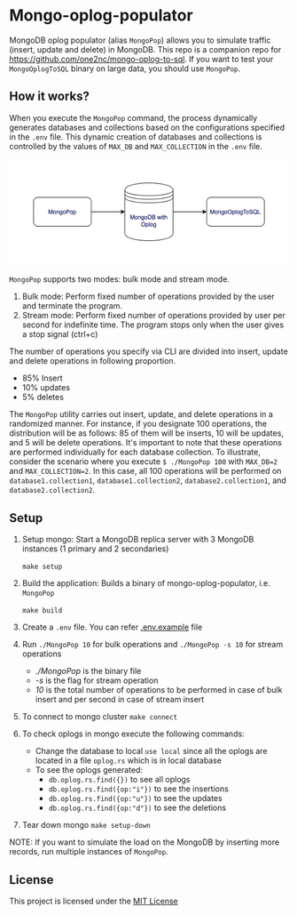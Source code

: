 # Mongo-oplog-populator

MongoDB oplog populator (alias `MongoPop`) allows you to simulate traffic (insert, update and delete) in MongoDB.
This repo is a companion repo for https://github.com/one2nc/mongo-oplog-to-sql.
If you want to test your `MongoOplogToSQL` binary on large data, you should use `MongoPop`.

## How it works?

When you execute the `MongoPop` command, the process dynamically generates databases and collections based on the configurations specified in the `.env` file. This dynamic creation of databases and collections is controlled by the values of `MAX_DB` and `MAX_COLLECTION` in the `.env` file.

![mongo-oplog-flow](assets/MongoDb-oplog-populator.png)

`MongoPop` supports two modes: bulk mode and stream mode. 

1. Bulk mode: Perform fixed number of operations provided by the user and terminate the program.
2. Stream mode: Perform fixed number of operations provided by user per second for indefinite time. The program stops only when the user gives a stop signal (ctrl+c)

The number of operations you specify via CLI are divided into insert, update and delete operations in following proportion.

- 85% Insert
- 10% updates
- 5% deletes

The `MongoPop` utility carries out insert, update, and delete operations in a randomized manner. For instance, if you designate 100 operations, the distribution will be as follows: 85 of them will be inserts, 10 will be updates, and 5 will be delete operations. It's important to note that these operations are performed individually for each database collection.
To illustrate, consider the scenario where you execute `$ ./MongoPop 100` with `MAX_DB=2` and `MAX_COLLECTION=2`. In this case, all 100 operations will be performed on `database1.collection1`, `database1.collection2`, `database2.collection1`, and `database2.collection2`.

## Setup 
1. Setup mongo: Start a MongoDB replica server with 3 MongoDB instances (1 primary and 2 secondaries)
  
   `make setup`

2. Build the application: Builds a binary of mongo-oplog-populator, i.e. `MongoPop`
   
   `make build`

3. Create a `.env` file. You can refer [.env.example](.env.example) file

4.  Run `./MongoPop 10` for bulk operations  and 
        `./MongoPop -s 10` for stream operations

     *  *./MongoPop* is the binary file
     *  *-s* is the flag for stream operation
     *  *10* is the total number of operations to be performed in case of bulk insert and per second in case of stream insert
    

5. To connect to mongo cluster `make connect`

6. To check oplogs in mongo execute the following commands:
    - Change the database to local `use local` since all the oplogs are located in a file `oplog.rs` which is in local database
    - To see the oplogs generated:
      -  `db.oplog.rs.find({})` to see all oplogs
      -  `db.oplog.rs.find({op:"i"})` to see the insertions
      -  `db.oplog.rs.find({op:"u"})` to see the updates
      -  `db.oplog.rs.find({op:"d"})` to see the deletions

7. Tear down mongo
    `make setup-down`

NOTE: If you want to simulate the load on the MongoDB by inserting more records, run multiple instances of `MongoPop`.

## License
This project is licensed under the [MIT License](./LICENSE)